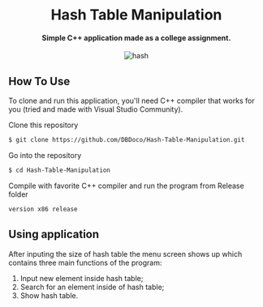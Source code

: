 
<h1 align="center">
  Hash Table Manipulation
  <br>
</h1>

<h4 align="center">Simple C++ application made as a college assignment.</h4>

<p align="center">
  <img src="https://media1.giphy.com/media/R2g7n28X7eYx5ZZlmR/giphy.gif?cid=790b76114aa4831da614b768fb58d41817929a7e04f65629&rid=giphy.gif&ct=g" alt="hash" />
</p>




## How To Use

To clone and run this application, you'll need C++ compiler that works for you (tried and made with Visual Studio Community).


Clone this repository
```bash
$ git clone https://github.com/DBDoco/Hash-Table-Manipulation.git
```

Go into the repository
```bash
$ cd Hash-Table-Manipulation
```

Compile with favorite C++ compiler and run the program from Release folder
```bash
version x86 release
```

## Using application
After inputing the size of hash table the menu screen shows up which contains three main functions of the program:
1. Input new element inside hash table;
2. Search for an element inside of hash table;
3. Show hash table.

